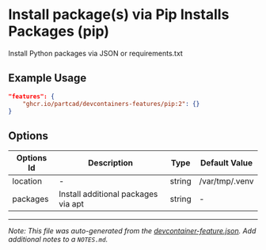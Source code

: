
# Install package(s) via Pip Installs Packages (pip)

Install Python packages via JSON or requirements.txt

## Example Usage

```json
"features": {
    "ghcr.io/partcad/devcontainers-features/pip:2": {}
}
```

## Options

| Options Id | Description | Type | Default Value |
|-----|-----|-----|-----|
| location | - | string | /var/tmp/.venv |
| packages | Install additional packages via apt | string | - |



---

_Note: This file was auto-generated from the [devcontainer-feature.json](devcontainer-feature.json).  Add additional notes to a `NOTES.md`._
